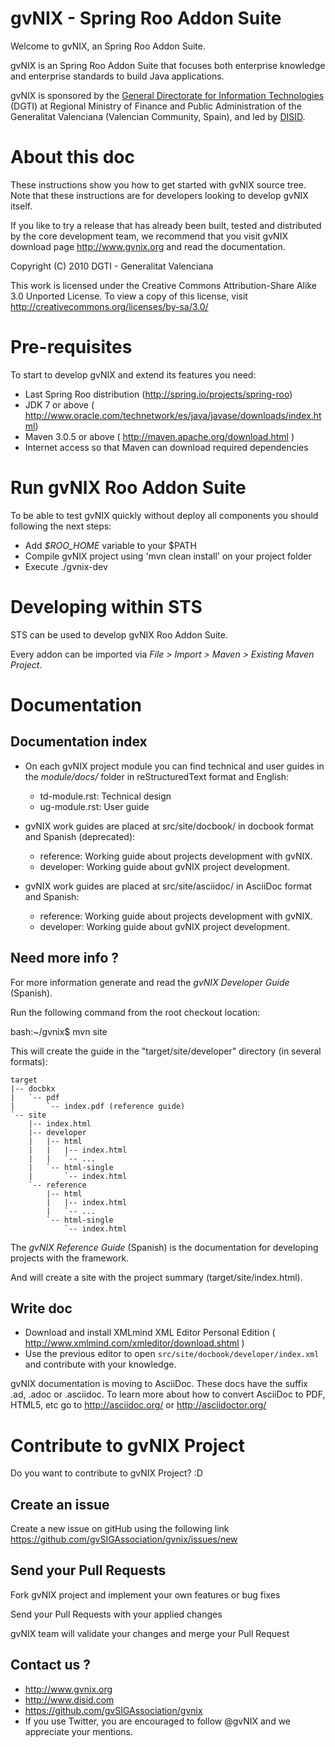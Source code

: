 gvNIX - Spring Roo Addon Suite
======================================

Welcome to gvNIX, an Spring Roo Addon Suite.

gvNIX is an Spring Roo Addon Suite that focuses both enterprise knowledge and enterprise standards to build Java applications.

gvNIX is sponsored by the <a href="http://www.dgti.gva.es/" target="_blank">General Directorate for Information Technologies</a> (DGTI) at Regional Ministry of Finance and Public Administration of the Generalitat Valenciana (Valencian Community, Spain), and led by <a href="http://www.disid.com" target="_blank">DISID</a>.

About this doc
==============

These instructions show you how to get started with gvNIX source tree. Note
that these instructions are for developers looking to develop gvNIX itself.

If you like to try a release that has already been built, tested and
distributed by the core development team, we recommend that you visit gvNIX
download page http://www.gvnix.org and read the documentation.

Copyright (C) 2010 DGTI - Generalitat Valenciana

This work is licensed under the Creative Commons Attribution-Share Alike 3.0
Unported License. To view a copy of this license, visit
http://creativecommons.org/licenses/by-sa/3.0/

Pre-requisites
==============

To start to develop gvNIX and extend its features you need:

* Last Spring Roo distribution (http://spring.io/projects/spring-roo)
* JDK 7 or above ( http://www.oracle.com/technetwork/es/java/javase/downloads/index.html)
* Maven 3.0.5 or above ( http://maven.apache.org/download.html )
* Internet access so that Maven can download required dependencies

Run gvNIX Roo Addon Suite
===========================

To be able to test gvNIX quickly without deploy all components you should following the next steps:

* Add _$ROO_HOME_ variable to your $PATH 
* Compile gvNIX project using 'mvn clean install' on your project folder
* Execute ./gvnix-dev

Developing within STS
==========================

STS can be used to develop gvNIX Roo Addon Suite.

Every addon can be imported via *File > Import > Maven > Existing Maven Project*.

Documentation
=============

Documentation index
-------------------

* On each gvNIX project module you can find technical and user guides in the *module/docs/* folder in reStructuredText format and English:

  * td-module.rst: Technical design
  * ug-module.rst: User guide

* gvNIX work guides are placed at src/site/docbook/ in docbook format and Spanish (deprecated):

  * reference: Working guide about projects development with gvNIX.
  * developer: Working guide about gvNIX project development.

* gvNIX work guides are placed at src/site/asciidoc/ in AsciiDoc format and Spanish:

  * reference: Working guide about projects development with gvNIX.
  * developer: Working guide about gvNIX project development.

Need more info ?
----------------

For more information generate and read the *gvNIX Developer Guide* (Spanish).

Run the following command from the root checkout location:

   bash:~/gvnix$ mvn site

This will create the guide in the "target/site/developer" directory (in several formats):

    target
    |-- docbkx
    |	`-- pdf
    |		`-- index.pdf (reference guide)
    `-- site
    	|-- index.html
        |-- developer
        |   |-- html
        |   |   |-- index.html
        |   |   `-- ...
        |   `-- html-single
        |       `-- index.html
        `-- reference
            |-- html
            |   |-- index.html
            |   `-- ...
            `-- html-single
                `-- index.html

The *gvNIX Reference Guide* (Spanish) is the documentation for developing projects with the framework.

And will create a site with the project summary (target/site/index.html).


Write doc
---------

* Download and install XMLmind XML Editor Personal Edition ( http://www.xmlmind.com/xmleditor/download.shtml )
* Use the previous editor to open ``src/site/docbook/developer/index.xml`` and contribute with your knowledge.

gvNIX documentation is moving to AsciiDoc. These docs have the suffix .ad, .adoc or .asciidoc. To learn more about how to convert AsciiDoc to PDF, HTML5, etc go to http://asciidoc.org/ or http://asciidoctor.org/


Contribute to gvNIX Project
==============================

Do you want to contribute to gvNIX Project? :D

Create an issue
-----------------
Create a new issue on gitHub using the following link https://github.com/gvSIGAssociation/gvnix/issues/new

Send your Pull Requests
------------------------

Fork gvNIX project and implement your own features or bug fixes

Send your Pull Requests with your applied changes

gvNIX team will validate your changes and merge your Pull Request


Contact us ?
------------

* http://www.gvnix.org
* http://www.disid.com
* https://github.com/gvSIGAssociation/gvnix
* If you use Twitter, you are encouraged to follow @gvNIX and we appreciate your mentions.



